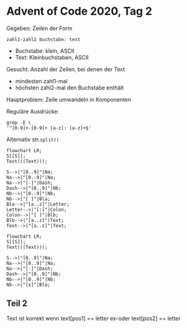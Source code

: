 # Advent of Code 2020, Tag 2

Gegeben: Zeilen der Form

~~~
zahl1-zahl2 buchstabe: text
~~~

- Buchstabe: klein, ASCII
- Text: Kleinbuchstaben, ASCII

Gesucht: Anzahl der Zeilen, bei denen der Text
- mindesten zahl1-mal
- höchsten zahl2-mal
den Buchstabe enthält

Hauptproblem: Zeile umwandeln in Komponenten

Reguläre Ausdrücke:
~~~
grep -E \
'^[0-9]+-[0-9]+ [a-z]: [a-z]+$'
~~~

Alternativ str.`split()`

~~~mermaid
flowchart LR;
S[[S]];
Text(((Text)));

S-->|"[0..9]"|Na;
Na-->|"[0..9]"|Na;
Na-->|"[-]"|Dash;
Dash-->|"[0..9]"|Nb;
Nb-->|"[0..9]"|Nb;
Nb-->|"[ ]"|Bla;
Bla-->|"[a..z]"|Letter;
Letter-->|"[:]"|Colon;
Colon-->|"[ ]"|Blb;
Blb-->|"[a..z]"|Text;
Text-->|"[a..z]"|Text;
~~~

~~~mermaid
flowchart LR;
S[[S]];
Text(((Text)));

S-->|"[0..9]"|Na;
Na-->|"[0..9]"|Na;
Na-->|"[-]"|Dash;
Dash-->|"[0..9]"|Nb;
Nb-->|"[0..9]"|Nb;
Nb-->|"[x]"|Bla;
~~~

## Teil 2

Text ist korrekt wenn text[pos1] == letter ex-oder text[pos2] == letter

